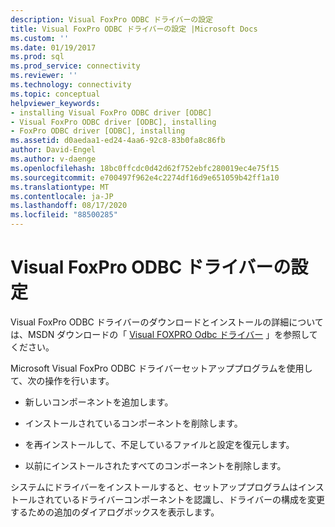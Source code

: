```yaml
---
description: Visual FoxPro ODBC ドライバーの設定
title: Visual FoxPro ODBC ドライバーの設定 |Microsoft Docs
ms.custom: ''
ms.date: 01/19/2017
ms.prod: sql
ms.prod_service: connectivity
ms.reviewer: ''
ms.technology: connectivity
ms.topic: conceptual
helpviewer_keywords:
- installing Visual FoxPro ODBC driver [ODBC]
- Visual FoxPro ODBC driver [ODBC], installing
- FoxPro ODBC driver [ODBC], installing
ms.assetid: d0aedaa1-ed24-4aa6-92c8-83b0fa8c86fb
author: David-Engel
ms.author: v-daenge
ms.openlocfilehash: 18bc0ffcdc0d42d62f752ebfc280019ec4e75f15
ms.sourcegitcommit: e700497f962e4c2274df16d9e651059b42ff1a10
ms.translationtype: MT
ms.contentlocale: ja-JP
ms.lasthandoff: 08/17/2020
ms.locfileid: "88500285"
---
```

# <a name="setting-up-the-visual-foxpro-odbc-driver"></a>Visual FoxPro ODBC ドライバーの設定
Visual FoxPro ODBC ドライバーのダウンロードとインストールの詳細については、MSDN ダウンロードの「 [Visual FOXPRO Odbc ドライバー](https://go.microsoft.com/fwlink/?LinkId=121318) 」を参照してください。  
  
 Microsoft Visual FoxPro ODBC ドライバーセットアッププログラムを使用して、次の操作を行います。  
  
-   新しいコンポーネントを追加します。  
  
-   インストールされているコンポーネントを削除します。  
  
-   を再インストールして、不足しているファイルと設定を復元します。  
  
-   以前にインストールされたすべてのコンポーネントを削除します。  
  
 システムにドライバーをインストールすると、セットアッププログラムはインストールされているドライバーコンポーネントを認識し、ドライバーの構成を変更するための追加のダイアログボックスを表示します。
